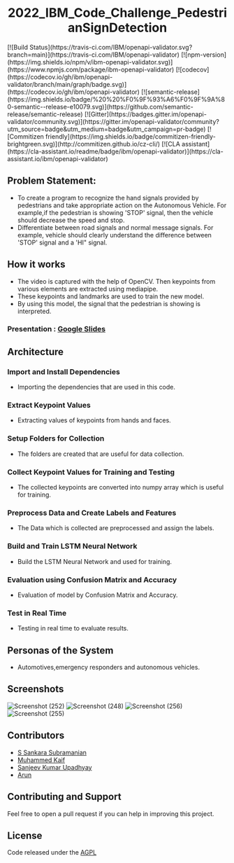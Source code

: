 <h1 align="center"> 2022_IBM_Code_Challenge_PedestrianSignDetection </h1>
[![Build Status](https://travis-ci.com/IBM/openapi-validator.svg?branch=main)](https://travis-ci.com/IBM/openapi-validator)
[![npm-version](https://img.shields.io/npm/v/ibm-openapi-validator.svg)](https://www.npmjs.com/package/ibm-openapi-validator)
[![codecov](https://codecov.io/gh/ibm/openapi-validator/branch/main/graph/badge.svg)](https://codecov.io/gh/ibm/openapi-validator)
[![semantic-release](https://img.shields.io/badge/%20%20%F0%9F%93%A6%F0%9F%9A%80-semantic--release-e10079.svg)](https://github.com/semantic-release/semantic-release)
[![Gitter](https://badges.gitter.im/openapi-validator/community.svg)](https://gitter.im/openapi-validator/community?utm_source=badge&utm_medium=badge&utm_campaign=pr-badge)
[![Commitizen friendly](https://img.shields.io/badge/commitizen-friendly-brightgreen.svg)](http://commitizen.github.io/cz-cli/)
[![CLA assistant](https://cla-assistant.io/readme/badge/ibm/openapi-validator)](https://cla-assistant.io/ibm/openapi-validator)


## Problem Statement:
* To create a program to recognize the hand signals provided by pedestrians and take appropriate action on the Autonomous Vehicle. For example,if the pedestrian is showing 'STOP' signal, then the vehicle should decrease the speed and stop.
* Differentiate between road signals and normal message signals. For example, vehicle should clearly understand the difference between 'STOP' signal and a 'HI" signal.

## How it works
* The video is captured with the help of OpenCV. Then keypoints from various elements are extracted using mediapipe.
* These keypoints and landmarks are used to train the new model.
* By using this model, the signal that the pedestrian is showing is interpreted.
### Presentation : [Google Slides](https://docs.google.com/presentation/d/176ZI5EOF0AXElZLJ9NnMTjSnmssYXgpPsXHF-5kVssk/edit?usp=sharing)

## Architecture
### Import and Install Dependencies
* Importing the dependencies that are used in this code.

### Extract Keypoint Values
* Extracting values of keypoints from hands and faces.

### Setup Folders for Collection
* The folders are created that are useful for data collection.

### Collect Keypoint Values for Training and Testing
* The collected keypoints are converted into numpy array which is useful for training.

### Preprocess Data and Create Labels and Features
* The Data which is collected are preprocessed and assign the labels.

### Build and Train LSTM Neural Network
* Build the LSTM Neural Network and used for training.

### Evaluation using Confusion Matrix and Accuracy
* Evaluation of model by Confusion Matrix and Accuracy.

### Test in Real Time
* Testing in real time to evaluate results.

## Personas of the System
* Automotives,emergency responders and autonomous vehicles.

## Screenshots

![Screenshot (252)](https://user-images.githubusercontent.com/65020263/167149582-dde78c57-20ec-4059-b8dc-725f341520e8.png)
![Screenshot (248)](https://user-images.githubusercontent.com/65020263/167150666-e4df0efd-9c92-4d42-b92a-58501836f2cf.png)
![Screenshot (256)](https://user-images.githubusercontent.com/65020263/167148414-3c4635ac-5d1d-4a4e-99dc-e8185757b48d.png)
![Screenshot (255)](https://user-images.githubusercontent.com/65020263/167148423-95be6e89-a738-4123-9223-c6a354c37d1b.png)



## Contributors
* [S Sankara Subramanian](https://github.com/S-Sankara) 
* [Muhammed Kaif](https://github.com/m25kaif)
* [Sanjeev Kumar Upadhyay](https://github.com/Sanjeevkrup)
* [Arun](https://github.com/Arunsasi07)

## Contributing and Support

Feel free to open a pull request if you can help in improving this project.


## License
Code released under the [AGPL](LICENSE)
